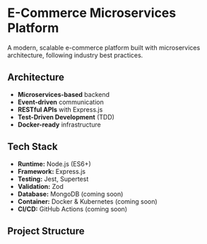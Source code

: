 # E-Commerce Microservices Platform

A modern, scalable e-commerce platform built with microservices architecture, following industry best practices.

## Architecture

- **Microservices-based** backend
- **Event-driven** communication
- **RESTful APIs** with Express.js
- **Test-Driven Development** (TDD)
- **Docker-ready** infrastructure

## Tech Stack

- **Runtime:** Node.js (ES6+)
- **Framework:** Express.js
- **Testing:** Jest, Supertest
- **Validation:** Zod
- **Database:** MongoDB (coming soon)
- **Container:** Docker & Kubernetes (coming soon)
- **CI/CD:** GitHub Actions (coming soon)

##  Project Structure